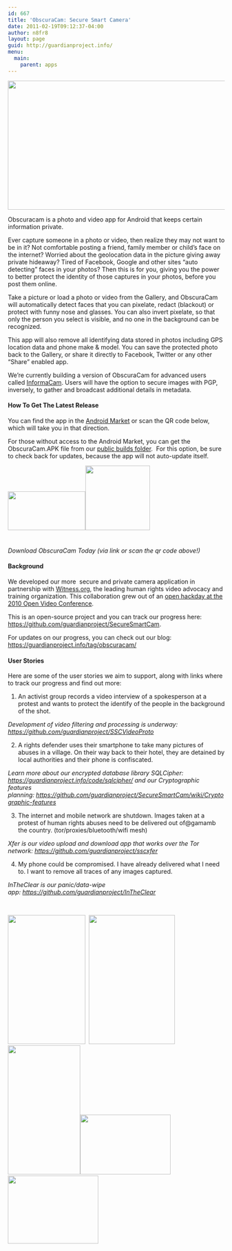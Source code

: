 ```yaml
---
id: 667
title: 'ObscuraCam: Secure Smart Camera'
date: 2011-02-19T09:12:37-04:00
author: n8fr8
layout: page
guid: http://guardianproject.info/
menu:
  main:
    parent: apps
---
```

[<img class="size-full wp-image-1155 alignnone" title="ssc_feature" alt="" src="https://guardianproject.info/wp-content/uploads/2011/02/ssc_feature.png" width="614" height="300" srcset="https://guardianproject.info/wp-content/uploads/2011/02/ssc_feature.png 1024w, https://guardianproject.info/wp-content/uploads/2011/02/ssc_feature-300x146.png 300w" sizes="(max-width: 614px) 100vw, 614px" />](https://guardianproject.info/wp-content/uploads/2011/02/ssc_feature.png)

Obscuracam is a photo and video app for Android that keeps certain information private.

Ever capture someone in a photo or video, then realize they may not want to be in it? Not comfortable posting a friend, family member or child&#8217;s face on the internet? Worried about the geolocation data in the picture giving away private hideaway? Tired of Facebook, Google and other sites &#8220;auto detecting&#8221; faces in your photos? Then this is for you, giving you the power to better protect the identity of those captures in your photos, before you post them online.

Take a picture or load a photo or video from the Gallery, and ObscuraCam will automatically detect faces that you can pixelate, redact (blackout) or protect with funny nose and glasses. You can also invert pixelate, so that only the person you select is visible, and no one in the background can be recognized.

This app will also remove all identifying data stored in photos including GPS location data and phone make & model. You can save the protected photo back to the Gallery, or share it directly to Facebook, Twitter or any other &#8220;Share&#8221; enabled app.

We&#8217;re currently building a version of ObscuraCam for advanced users called <a title="informacam app" href="https://guardianproject.info/apps/informacam/" target="_blank">InformaCam</a>. Users will have the option to secure images with PGP, inversely, to gather and broadcast additional details in metadata.

#### How To Get The Latest Release

<span style="font-weight: normal;">You can find the app in the <a href="https://market.android.com/details?id=org.witness.sscphase1&feature=search_result">Android Market</a> or scan the QR code below, which will take you in that direction.</span>

For those without access to the Android Market, you can get the ObscuraCam.APK file from our <a title="ObscuraCam builds" href="https://guardianproject.info/builds/Obscura/" target="_blank">public builds folder</a>.  For this option, be sure to check back for updates, because the app will not auto-update itself.

[<img class="size-full wp-image-1154 alignnone" style="margin-top: 5px; margin-bottom: 25px;" title="available-on-android-market-iphone-like-badge" alt="" src="https://guardianproject.info/wp-content/uploads/2011/06/available-on-android-market-iphone-like-badge.png" width="180" height="90" /><img class="size-full wp-image-1164 alignnone" title="obscuraqrfancy" alt="" src="https://guardianproject.info/wp-content/uploads/2011/02/obscuraqrfancy.png" width="150" height="150" />](https://market.android.com/details?id=org.witness.sscphase1&feature=search_result)

_Download ObscuraCam Today (via link or scan the qr code above!)_

#### Background

We developed our more  secure and private camera application in partnership with [Witness.org](http://witness.org), the leading human rights video advocacy and training organization. This collaboration grew out of an [open hackday at the 2010 Open Video Conference](http://blog.witness.org/2010/10/ovc2010-opensubtitles/).

This is an open-source project and you can track our progress here: <https://github.com/guardianproject/SecureSmartCam>.

For updates on our progress, you can check out our blog: <a title="obscuracam tag" href="https://guardianproject.info/tag/obscuracam/" target="_blank">https://guardianproject.info/tag/obscuracam/</a>

#### User Stories

Here are some of the user stories we aim to support, along with links where to track our progress and find out more:

1) An activist group records a video interview of a spokesperson at a protest and wants to protect the identify of the people in the background of the shot.

_Development of video filtering and processing is underway: <https://github.com/guardianproject/SSCVideoProto>_

2) A rights defender uses their smartphone to take many pictures of abuses in a village. On their way back to their hotel, they are detained by local authorities and their phone is confiscated.

_Learn more about our encrypted database library SQLCipher: <https://guardianproject.info/code/sqlcipher/> and our Cryptographic features planning: <https://github.com/guardianproject/SecureSmartCam/wiki/Cryptographic-features>_

3) The internet and mobile network are shutdown. Images taken at a protest of human rights abuses need to be delivered out of@gamamb the country. (tor/proxies/bluetooth/wifi mesh)

_Xfer is our video upload and download app that works over the Tor network: <https://github.com/guardianproject/sscxfer>_

4) My phone could be compromised. I have already delivered what I need to. I want to remove all traces of any images captured.

_InTheClear is our panic/data-wipe app: <https://github.com/guardianproject/InTheClear>_

&nbsp;

<div>
  <a href="https://guardianproject.info/wp-content/uploads/2011/02/home.png"><img title="home" alt="" src="https://guardianproject.info/wp-content/uploads/2011/02/home-180x300.png" width="180" height="300" /></a>  <a href="https://guardianproject.info/wp-content/uploads/2011/02/protest1.png"><img class="size-medium wp-image-1418" title="protest" alt="" src="https://guardianproject.info/wp-content/uploads/2011/02/protest1-200x300.png" width="200" height="300" srcset="https://guardianproject.info/wp-content/uploads/2011/02/protest1-200x300.png 200w, https://guardianproject.info/wp-content/uploads/2011/02/protest1.png 320w" sizes="(max-width: 200px) 100vw, 200px" /></a><a href="https://guardianproject.info/wp-content/uploads/2011/02/snowbunnyobscuraface.jpg"><img class="size-medium wp-image-1421" title="snowbunnyobscuraface" alt="" src="https://guardianproject.info/wp-content/uploads/2011/02/snowbunnyobscuraface-168x300.jpg" width="168" height="300" srcset="https://guardianproject.info/wp-content/uploads/2011/02/snowbunnyobscuraface-168x300.jpg 168w, https://guardianproject.info/wp-content/uploads/2011/02/snowbunnyobscuraface.jpg 404w" sizes="(max-width: 168px) 100vw, 168px" /></a><a href="https://guardianproject.info/wp-content/uploads/2011/02/protestobscura.jpg"><img class="wp-image-1420" title="protestobscura" alt="" src="https://guardianproject.info/wp-content/uploads/2011/02/protestobscura-300x199.jpg" width="210" height="139" srcset="https://guardianproject.info/wp-content/uploads/2011/02/protestobscura-300x199.jpg 300w, https://guardianproject.info/wp-content/uploads/2011/02/protestobscura.jpg 500w" sizes="(max-width: 210px) 100vw, 210px" /></a> <a href="https://guardianproject.info/wp-content/uploads/2011/02/teamdinner.jpg"><img class="wp-image-1424" title="teamdinner" alt="" src="https://guardianproject.info/wp-content/uploads/2011/02/teamdinner-300x225.jpg" width="210" height="158" srcset="https://guardianproject.info/wp-content/uploads/2011/02/teamdinner-300x225.jpg 300w, https://guardianproject.info/wp-content/uploads/2011/02/teamdinner.jpg 640w" sizes="(max-width: 210px) 100vw, 210px" /></a>
</div>

<div>
</div>

&nbsp;

&nbsp;